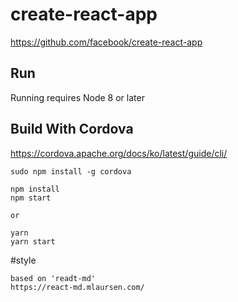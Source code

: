 # create-react-app
https://github.com/facebook/create-react-app

## Run
Running requires Node 8 or later

## Build With Cordova
https://cordova.apache.org/docs/ko/latest/guide/cli/

```
sudo npm install -g cordova
```

```
npm install 
npm start

or

yarn 
yarn start
```

#style
```
based on 'readt-md'
https://react-md.mlaursen.com/
```